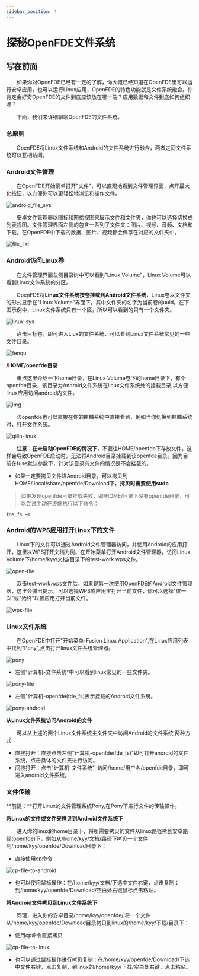 ```yaml
---
sidebar_position: 4
---
```


# 探秘OpenFDE文件系统

## 写在前面

&emsp;&emsp;如果你对OpenFDE已经有一定的了解，你大概已经知道在OpenFDE里可以运行安卓应用，也可以运行Linux应用，OpenFDE的特色功能就是文件系统融合。你肯定会好奇OpenFDE的文件到底应该放在哪一端？应用数据和文件到底如何组织呢？

&emsp;&emsp;下面，我们来详细聊聊OpenFDE的文件系统。

### 总原则

&emsp;&emsp;OpenFDE将Linux文件系统和Android的文件系统进行融合，两者之间文件系统可以互相访问。

### Android文件管理

&emsp;&emsp;在OpenFDE开始菜单打开"文件"，可以直观地看到文件管理界面，点开最大化按钮，以方便你可以更轻松地浏览和操作文件。

![android_file_sys](./../img/android_file_sys.jpg)

&emsp;&emsp;安卓文件管理器以图标和网格视图来展示文件和文件夹，你也可以选择切换成列表视图。文件管理界面左侧的包含一系列子文件夹：图片、视频、音频、文档和下载。在OpenFDE中下载的数据、图片、视频都会保存在对应的文件夹中。

![file_list](./../img/list-file.jpg)

### Android访问Linux卷

&emsp;&emsp;在文件管理界面左侧目录树中可以看到"Linux Volume"，Linux Volume可以看到Linux文件系统的分区。

&emsp;&emsp;OpenFDE将**Linux文件系统按卷挂载到Android文件系统**，Linux卷以文件夹的形式显示在"Linux Volume"界面下，其中文件夹的名字为当前卷的uuid。在下图示例中，Linux文件系统只有一个区，所以可以看到的只有一个文件夹。

![linux-sys](./../img/Linux-Volume.png)

&emsp;&emsp;点击目标卷，即可进入Liux的文件系统，可以看到Linux文件系统常见的一些文件目录。

![fenqu](./../img/fenqu-linux.png)

**/HOME/openfde目录**

&emsp;&emsp;重点这里介绍一下home目录，在Linux Volume卷下的home目录下，有个openfde目录，该目录为Android文件系统在linux文件系统处的挂载目录,以方便linux应用访问android内文件。

![img](./../img/linux-home.png)

&emsp;&emsp;该openfde也可以直接在你的麒麟系统中直接看到，例如当你切换到麒麟系统时，打开文件系统。

![qilin-linux](./img/../../img/qilin-linux.png)

&emsp;&emsp;**注意：在未启动OpenFDE的情况下**，不要往HOME/openfde下存放文件。这样会导致OpenFDE启动时，无法将Android目录挂载到该openfde目录。因为目前在fuse默认参数下，针对该目录有文件的情况是不会挂载的。

- 如果一定要拷贝文件进Android目录，可以拷贝到HOME/.local/share/openfde/Download下，**拷贝时需要使用sudo**

> 如果发现openfde目录挂载失败，即/HOME/目录下没有openfde目录，可以尝试手动在终端执行以下命令：
```
fde_fs -m 
```

### Android的WPS应用打开Linux下的文件

&emsp;&emsp;Linux下的文件可以通过Android文件管理器访问，并使用Android的应用打开，这里以WPS打开文档为例。在开始菜单打开Android文件管理器，访问Linux Volume下/home/kyy/文档/目录下的test-work.wps文件。

![open-file](./../img/open-file.jpg)

&emsp;&emsp;双击test-work.wps文件后，如果是第一次使用OpenFDE的Android文件管理器，这里会弹出提示，可以选择WPS或应用宝打开当前文件，你可以选择"仅一次"或"始终"以该应用打开当前文件。

![wps-file](./../img/wps-file.jpg)

### Linux文件系统

&emsp;&emsp;在OpenFDE中打开"开始菜单-Fusion Linux Application",在Linux应用列表中找到"Pony",点击打开linux文件系统管理器。

![pony](./../img/pony.png)

- 左侧"计算机-文件系统"中可以看到linux常见的一些文件夹。
  
![pony-file](./../img/pony-file.png)

- 左侧"计算机-openfde(fde_fs)表示挂载的Android文件系统。
  
![pony-android](./../img/pony-android.png)

**从Linux文件系统访问Android的文件**

&emsp;&emsp;可以从上述的两个Linux文件系统主文件夹中访问Android的文件系统,两种方式：

- 直接打开：直接点击左侧"计算机-openfde(fde_fs)"即可打开android的文件系统，点击具体的文件夹进行访问。
- 间接打开：点击"计算机-文件系统", 访问/home/用户名/openfde目录，即可进入android文件系统。

### 文件传输

**前提：**打开Linux的文件管理系统Pony,在Pony下进行文件的传输操作。

**将Linux的文件或文件夹拷贝到Android文件系统下**

&emsp;&emsp;进入你的linux的home目录下，将所需要拷贝的文件从linux路径拷到安卓路径(openfde)下，例如从/home/kyy/文档/路径下拷贝一个文件到/home/kyy/openfde/Download目录下：

- 直接使用cp命令

![cp-file-to-android](./../img/cp-file-to-android.png)

- 也可以使用鼠标操作：在/home/kyy/文档/下选中文件右键，点击复制；到/home/kyy/openfde/Download/空白处右键鼠标点击粘贴。

**将Android文件拷贝到Linux文件系统下**

&emsp;&emsp;同理，进入你的安卓目录/home/kyy/openfde/,将一个文件从/home/kyy/openfde/Download目录拷贝到linux的/home/kyy/下载/目录下：

- 使用cp命令直接拷贝
  
![cp-file-to-linux](./../img/cp-file-to-linux.png)

- 也可以通过鼠标操作进行拷贝复制：在/home/kyy/openfde/Download/下选中文件右键，点击复制，到linux的/home/kyy/下载/空白处右键，点击粘贴。
